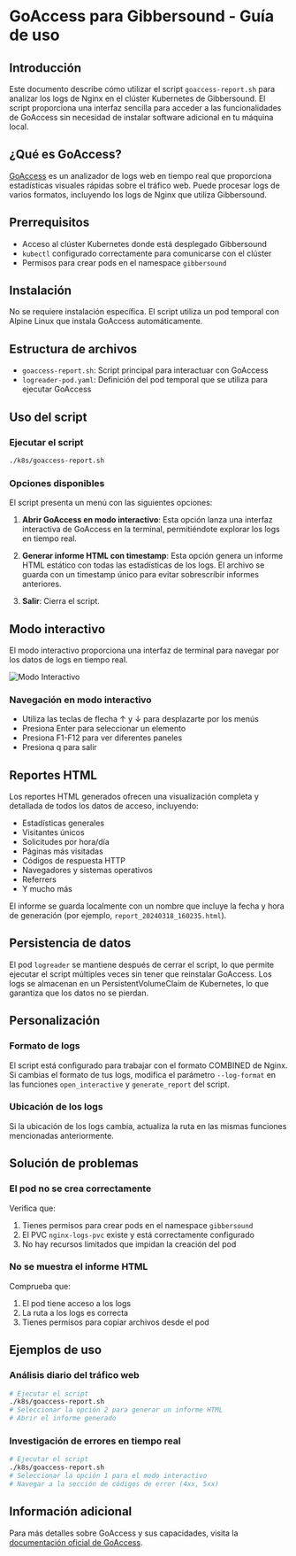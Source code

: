 # GoAccess para Gibbersound - Guía de uso

## Introducción

Este documento describe cómo utilizar el script `goaccess-report.sh` para analizar los logs de Nginx en el clúster Kubernetes de Gibbersound. El script proporciona una interfaz sencilla para acceder a las funcionalidades de GoAccess sin necesidad de instalar software adicional en tu máquina local.

## ¿Qué es GoAccess?

[GoAccess](https://goaccess.io/) es un analizador de logs web en tiempo real que proporciona estadísticas visuales rápidas sobre el tráfico web. Puede procesar logs de varios formatos, incluyendo los logs de Nginx que utiliza Gibbersound.

## Prerrequisitos

- Acceso al clúster Kubernetes donde está desplegado Gibbersound
- `kubectl` configurado correctamente para comunicarse con el clúster
- Permisos para crear pods en el namespace `gibbersound`

## Instalación

No se requiere instalación específica. El script utiliza un pod temporal con Alpine Linux que instala GoAccess automáticamente.

## Estructura de archivos

- `goaccess-report.sh`: Script principal para interactuar con GoAccess
- `logreader-pod.yaml`: Definición del pod temporal que se utiliza para ejecutar GoAccess

## Uso del script

### Ejecutar el script

```bash
./k8s/goaccess-report.sh
```

### Opciones disponibles

El script presenta un menú con las siguientes opciones:

1. **Abrir GoAccess en modo interactivo**: Esta opción lanza una interfaz interactiva de GoAccess en la terminal, permitiéndote explorar los logs en tiempo real.

2. **Generar informe HTML con timestamp**: Esta opción genera un informe HTML estático con todas las estadísticas de los logs. El archivo se guarda con un timestamp único para evitar sobrescribir informes anteriores.

3. **Salir**: Cierra el script.

## Modo interactivo

El modo interactivo proporciona una interfaz de terminal para navegar por los datos de logs en tiempo real.

![Modo Interactivo](https://goaccess.io/images/goaccess-dark.png)

### Navegación en modo interactivo

- Utiliza las teclas de flecha ↑ y ↓ para desplazarte por los menús
- Presiona Enter para seleccionar un elemento
- Presiona F1-F12 para ver diferentes paneles
- Presiona q para salir

## Reportes HTML

Los reportes HTML generados ofrecen una visualización completa y detallada de todos los datos de acceso, incluyendo:

- Estadísticas generales
- Visitantes únicos
- Solicitudes por hora/día
- Páginas más visitadas
- Códigos de respuesta HTTP
- Navegadores y sistemas operativos
- Referrers
- Y mucho más

El informe se guarda localmente con un nombre que incluye la fecha y hora de generación (por ejemplo, `report_20240318_160235.html`).

## Persistencia de datos

El pod `logreader` se mantiene después de cerrar el script, lo que permite ejecutar el script múltiples veces sin tener que reinstalar GoAccess. Los logs se almacenan en un PersistentVolumeClaim de Kubernetes, lo que garantiza que los datos no se pierdan.

## Personalización

### Formato de logs

El script está configurado para trabajar con el formato COMBINED de Nginx. Si cambias el formato de tus logs, modifica el parámetro `--log-format` en las funciones `open_interactive` y `generate_report` del script.

### Ubicación de los logs

Si la ubicación de los logs cambia, actualiza la ruta en las mismas funciones mencionadas anteriormente.

## Solución de problemas

### El pod no se crea correctamente

Verifica que:
1. Tienes permisos para crear pods en el namespace `gibbersound`
2. El PVC `nginx-logs-pvc` existe y está correctamente configurado
3. No hay recursos limitados que impidan la creación del pod

### No se muestra el informe HTML

Comprueba que:
1. El pod tiene acceso a los logs
2. La ruta a los logs es correcta
3. Tienes permisos para copiar archivos desde el pod

## Ejemplos de uso

### Análisis diario del tráfico web

```bash
# Ejecutar el script
./k8s/goaccess-report.sh
# Seleccionar la opción 2 para generar un informe HTML
# Abrir el informe generado
```

### Investigación de errores en tiempo real

```bash
# Ejecutar el script
./k8s/goaccess-report.sh
# Seleccionar la opción 1 para el modo interactivo
# Navegar a la sección de códigos de error (4xx, 5xx)
```

## Información adicional

Para más detalles sobre GoAccess y sus capacidades, visita la [documentación oficial de GoAccess](https://goaccess.io/man). 